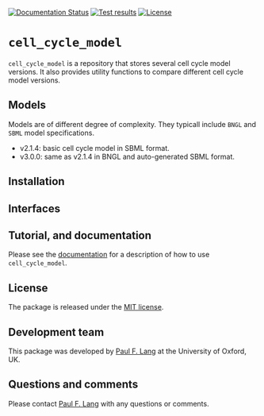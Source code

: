 [![Documentation Status](https://readthedocs.org/projects/cell_cycle_model/badge/?version=latest)](https://cell_cycle_model.readthedocs.io/en/latest/?badge=latest)
[![Test results](https://circleci.com/gh/paulflang/cell_cycle_model.svg?style=shield)](https://app.circleci.com/pipelines/github/paulflang/cell_cycle_model)
[![License](https://img.shields.io/github/license/paulflang/cell_cycle_model.svg)](https://github.com/paulflang/cell_cycle_model/blob/develop/LICENSE)

# `cell_cycle_model`

`cell_cycle_model` is a repository that stores several cell cycle model versions. It also provides utility functions to compare different cell cycle model versions.

## Models

Models are of different degree of complexity. They typicall include `BNGL` and `SBML` model specifications.

* v2.1.4: basic cell cycle model in SBML format.
* v3.0.0: same as v2.1.4 in BNGL and auto-generated SBML format.

## Installation

## Interfaces

## Tutorial, and documentation
Please see the [documentation](https://cell_cycle_model.readthedocs.io/en/latest/index.html) for a description of how to use `cell_cycle_model`. 

## License
The package is released under the [MIT license](https://github.com/paulflang/cell_cycle_model/blob/develop/LICENSE).

## Development team
This package was developed by [Paul F. Lang](https://www.linkedin.com/in/paul-lang-7b54a81a3/) at the University of Oxford, UK.


## Questions and comments
Please contact [Paul F. Lang](mailto:paul.lang@wolfson.ox.ac.uk) with any questions or comments.
